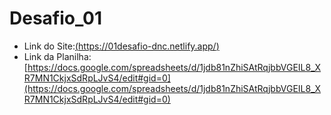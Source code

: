 # Desafio_01
- Link do Site:[(https://01desafio-dnc.netlify.app/)](https://01desafio-dnc.netlify.app/)
- Link da Planilha:[https://docs.google.com/spreadsheets/d/1jdb81nZhiSAtRqjbbVGEIL8_XR7MN1CkjxSdRpLJvS4/edit#gid=0](https://docs.google.com/spreadsheets/d/1jdb81nZhiSAtRqjbbVGEIL8_XR7MN1CkjxSdRpLJvS4/edit#gid=0)
